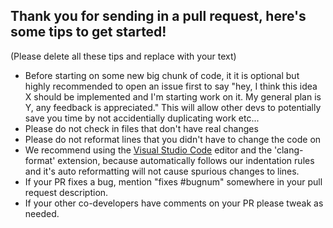 ## Thank you for sending in a pull request, here's some tips to get started!

(Please delete all these tips and replace with your text)

- Before starting on some new big chunk of code, it it is optional but highly recommended to open an issue first
  to say "hey, I think this idea X should be implemented and I'm starting work on it. My general plan is Y, any feedback
  is appreciated." This will allow other devs to potentially save you time by not accidentially duplicating work etc...
- Please do not check in files that don't have real changes
- Please do not reformat lines that you didn't have to change the code on
- We recommend using the [Visual Studio Code](https://platformio.org/install/ide?install=vscode) editor and the 'clang-format' extension,
  because automatically follows our indentation rules and it's auto reformatting will not cause spurious changes to lines.
- If your PR fixes a bug, mention "fixes #bugnum" somewhere in your pull request description.
- If your other co-developers have comments on your PR please tweak as needed.
